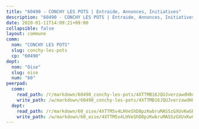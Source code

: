 ```yaml
---
title: "60490 - CONCHY LES POTS | Entraide, Annonces, Initiatives"
description: "60490 - CONCHY LES POTS | Entraide, Annonces, Initiatives"
date: 2020-01-11T14:09:21+09:00
collapsible: false
layout: commune
comm:
  nom: "CONCHY LES POTS"
  slug: conchy-les-pots
  cp: "60490"
dept:
  nom: "Oise"
  slug: oise
  num: "60"
peerpad:
  comm:
    read_path: /r/markdown/60490_conchy-les-pots/4XTTMB16JQUJverzawdH8db7pew5Se3QYscTscvzYHn2iSFRd
    write_path: /w/markdown/60490_conchy-les-pots/4XTTMB16JQUJverzawdH8db7pew5Se3QYscTscvzYHn2iSFRd-K3TgTrxcSaFaqXPNjBFeEXFtroP2v2dfbKetS4nzBFBfRRkYtemnYx4smad9tWGDaYZzgSr6o5DZCB1Ar7PfV9K7jtaXLFrT85dDuL4BjjLoyifNeRtxAkxDLLri5LnAkvp3QiB5
  dept:
    read_path: /r/markdown/60_oise/4XTTM5v4LHVeShD8pzKwbruMASSzGXUvKwGPyPNR6Aq6aruGY
    write_path: /w/markdown/60_oise/4XTTM5v4LHVeShD8pzKwbruMASSzGXUvKwGPyPNR6Aq6aruGY-K3TgTfEPmBuMGxs3WizC7aafmuSUvuvwsE7nM986pS4fEczEhokrfL1mXNtU722XatpEcDhfhLf5xd24JkCKBD4DcQHeF5CYjEkAVzDN3PuQerZfYGZ5zy2XFcJNh2Z1pYjLoQTn
---
```


